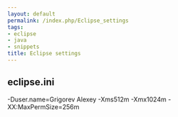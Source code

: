 ```yaml
---
layout: default
permalink: /index.php/Eclipse_settings
tags:
- eclipse
- java
- snippets
title: Eclipse settings
---
```

## eclipse.ini

 -Duser.name=Grigorev Alexey
 -Xms512m
 -Xmx1024m
 -XX:MaxPermSize=256m
